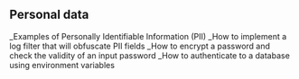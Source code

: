## Personal data

_Examples of Personally Identifiable Information (PII)
_How to implement a log filter that will obfuscate PII fields
_How to encrypt a password and check the validity of an input password
_How to authenticate to a database using environment variables

